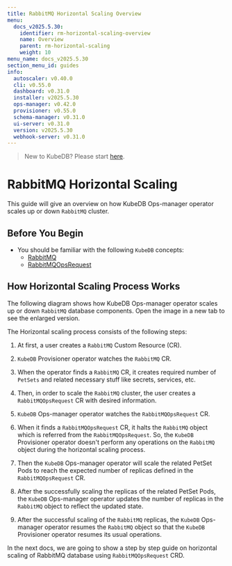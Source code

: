 ```yaml
---
title: RabbitMQ Horizontal Scaling Overview
menu:
  docs_v2025.5.30:
    identifier: rm-horizontal-scaling-overview
    name: Overview
    parent: rm-horizontal-scaling
    weight: 10
menu_name: docs_v2025.5.30
section_menu_id: guides
info:
  autoscaler: v0.40.0
  cli: v0.55.0
  dashboard: v0.31.0
  installer: v2025.5.30
  ops-manager: v0.42.0
  provisioner: v0.55.0
  schema-manager: v0.31.0
  ui-server: v0.31.0
  version: v2025.5.30
  webhook-server: v0.31.0
---
```


> New to KubeDB? Please start [here](/docs/v2025.5.30/README).

# RabbitMQ Horizontal Scaling

This guide will give an overview on how KubeDB Ops-manager operator scales up or down `RabbitMQ` cluster.

## Before You Begin

- You should be familiar with the following `KubeDB` concepts:
  - [RabbitMQ](/docs/v2025.5.30/guides/rabbitmq/concepts/rabbitmq)
  - [RabbitMQOpsRequest](/docs/v2025.5.30/guides/rabbitmq/concepts/opsrequest)

## How Horizontal Scaling Process Works

The following diagram shows how KubeDB Ops-manager operator scales up or down `RabbitMQ` database components. Open the image in a new tab to see the enlarged version.

The Horizontal scaling process consists of the following steps:

1. At first, a user creates a `RabbitMQ` Custom Resource (CR).

2. `KubeDB` Provisioner  operator watches the `RabbitMQ` CR.

3. When the operator finds a `RabbitMQ` CR, it creates required number of `PetSets` and related necessary stuff like secrets, services, etc.

4. Then, in order to scale the `RabbitMQ` cluster, the user creates a `RabbitMQOpsRequest` CR with desired information.

5. `KubeDB` Ops-manager operator watches the `RabbitMQOpsRequest` CR.

6. When it finds a `RabbitMQOpsRequest` CR, it halts the `RabbitMQ` object which is referred from the `RabbitMQOpsRequest`. So, the `KubeDB` Provisioner  operator doesn't perform any operations on the `RabbitMQ` object during the horizontal scaling process.  

7. Then the `KubeDB` Ops-manager operator will scale the related PetSet Pods to reach the expected number of replicas defined in the `RabbitMQOpsRequest` CR.

8. After the successfully scaling the replicas of the related PetSet Pods, the `KubeDB` Ops-manager operator updates the number of replicas in the `RabbitMQ` object to reflect the updated state.

9. After the successful scaling of the `RabbitMQ` replicas, the `KubeDB` Ops-manager operator resumes the `RabbitMQ` object so that the `KubeDB` Provisioner  operator resumes its usual operations.

In the next docs, we are going to show a step by step guide on horizontal scaling of RabbitMQ database using `RabbitMQOpsRequest` CRD.